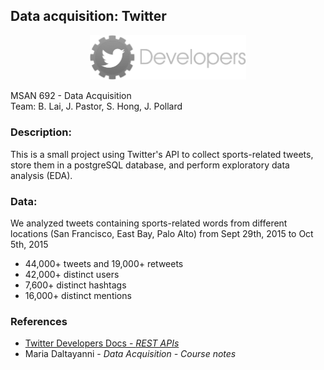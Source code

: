 ## Data acquisition: Twitter

<p align="center">
	<img src="https://github.com/jaimeps/data-acquisition-twitter/blob/master/images/twitter.png" width="250">
</p>

MSAN 692 - Data Acquisition <br />
Team: B. Lai, J. Pastor, S. Hong, J. Pollard

### Description:
This is a small project using Twitter's API to collect sports-related tweets, store them in a postgreSQL database, and perform exploratory data analysis (EDA).

### Data:  
We analyzed tweets containing sports-related words from different locations (San Francisco, East Bay, Palo Alto) from Sept 29th, 2015 to Oct 5th, 2015 <br />
- 44,000+ tweets and 19,000+ retweets <br />
- 42,000+ distinct users <br />
- 7,600+ distinct hashtags <br />
- 16,000+ distinct mentions <br />

### References
- [Twitter Developers Docs - *REST APIs*](https://dev.twitter.com/rest/public)
- Maria Daltayanni - *Data Acquisition - Course notes*

